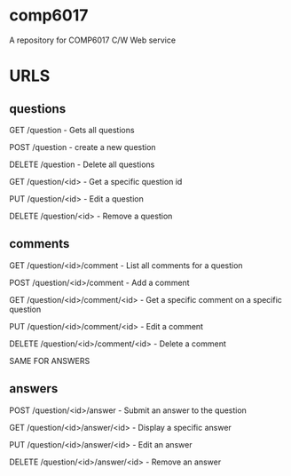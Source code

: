comp6017
========

A repository for COMP6017 C/W Web service 

URLS
====

questions
---
GET /question - Gets all questions

POST /question - create a new question

DELETE /question - Delete all questions

GET /question/\<id\> - Get a specific question id

PUT /question/\<id\> - Edit a question

DELETE /question/\<id\> - Remove a question

comments
----

GET /question/\<id\>/comment - List all comments for a question

POST /question/\<id\>/comment - Add a comment

GET /question/\<id\>/comment/\<id\> - Get a specific comment on a specific question

PUT /question/\<id\>/comment/\<id\> - Edit a comment

DELETE /question/\<id\>/comment/\<id\> - Delete a comment

SAME FOR ANSWERS

answers
----

POST /question/\<id\>/answer - Submit an answer to the question

GET /question/\<id\>/answer/\<id\> - Display a specific answer

PUT /question/\<id\>/answer/\<id\> - Edit an answer

DELETE /question/\<id\>/answer/\<id\> - Remove an answer

